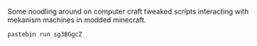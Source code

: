 Some noodling around on computer craft tweaked scripts interacting
with mekanism machines in modded minecraft.

`pastebin run sg3BGgcZ`
